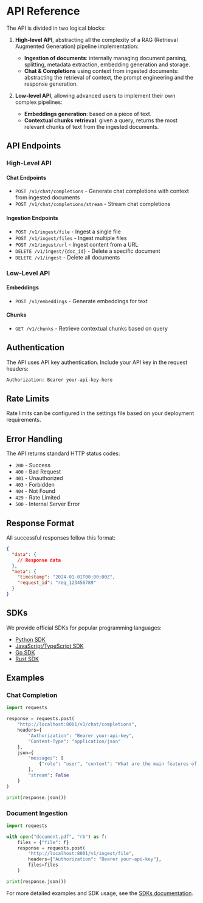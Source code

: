 # API Reference

The API is divided in two logical blocks:

1. **High-level API**, abstracting all the complexity of a RAG (Retrieval Augmented Generation) pipeline implementation:
    - **Ingestion of documents**: internally managing document parsing, splitting, metadata extraction,
      embedding generation and storage.
    - **Chat & Completions** using context from ingested documents: abstracting the retrieval of context, the prompt
      engineering and the response generation.

2. **Low-level API**, allowing advanced users to implement their own complex pipelines:
    - **Embeddings generation**: based on a piece of text.
    - **Contextual chunks retrieval**: given a query, returns the most relevant chunks of text from the ingested
      documents.

## API Endpoints

### High-Level API

#### Chat Endpoints
- `POST /v1/chat/completions` - Generate chat completions with context from ingested documents
- `POST /v1/chat/completions/stream` - Stream chat completions

#### Ingestion Endpoints
- `POST /v1/ingest/file` - Ingest a single file
- `POST /v1/ingest/files` - Ingest multiple files
- `POST /v1/ingest/url` - Ingest content from a URL
- `DELETE /v1/ingest/{doc_id}` - Delete a specific document
- `DELETE /v1/ingest` - Delete all documents

### Low-Level API

#### Embeddings
- `POST /v1/embeddings` - Generate embeddings for text

#### Chunks
- `GET /v1/chunks` - Retrieve contextual chunks based on query

## Authentication

The API uses API key authentication. Include your API key in the request headers:

```bash
Authorization: Bearer your-api-key-here
```

## Rate Limits

Rate limits can be configured in the settings file based on your deployment requirements.

## Error Handling

The API returns standard HTTP status codes:

- `200` - Success
- `400` - Bad Request
- `401` - Unauthorized
- `403` - Forbidden
- `404` - Not Found
- `429` - Rate Limited
- `500` - Internal Server Error

## Response Format

All successful responses follow this format:

```json
{
  "data": {
    // Response data
  },
  "meta": {
    "timestamp": "2024-01-01T00:00:00Z",
    "request_id": "req_123456789"
  }
}
```

## SDKs

We provide official SDKs for popular programming languages:

- [Python SDK](sdks.md#python)
- [JavaScript/TypeScript SDK](sdks.md#javascript)
- [Go SDK](sdks.md#go)
- [Rust SDK](sdks.md#rust)

## Examples

### Chat Completion

```python
import requests

response = requests.post(
    "http://localhost:8001/v1/chat/completions",
    headers={
        "Authorization": "Bearer your-api-key",
        "Content-Type": "application/json"
    },
    json={
        "messages": [
            {"role": "user", "content": "What are the main features of Internal Assistant?"}
        ],
        "stream": False
    }
)

print(response.json())
```

### Document Ingestion

```python
import requests

with open("document.pdf", "rb") as f:
    files = {"file": f}
    response = requests.post(
        "http://localhost:8001/v1/ingest/file",
        headers={"Authorization": "Bearer your-api-key"},
        files=files
    )

print(response.json())
```

For more detailed examples and SDK usage, see the [SDKs documentation](sdks.md).
